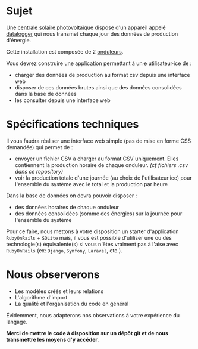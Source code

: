 # Sujet

Une [centrale solaire photovoltaïque](https://fr.wikipedia.org/wiki/Centrale_solaire_photovolta%C3%AFque) dispose d'un appareil appelé [datalogger](https://en.wikipedia.org/wiki/Data_logger) qui nous transmet chaque jour des données de production d'énergie.

Cette installation est composée de 2 [onduleurs](https://fr.wikipedia.org/wiki/Onduleur).

Vous devrez construire une application permettant à un·e utilisateur·ice de :

- charger des données de production au format csv depuis une interface web
- disposer de ces données brutes ainsi que des données consolidées dans la base de données
- les consulter depuis une interface web

# Spécifications techniques

Il vous faudra réaliser une interface web simple (pas de mise en forme CSS demandée) qui permet de :
- envoyer un fichier CSV à charger au format CSV uniquement. Elles contiennent la production horaire de chaque onduleur. *(cf fichiers .csv dans ce repository)*
- voir la production totale d'une journée (au choix de l'utilisateur·ice) pour l'ensemble du système avec le total et la production par heure

Dans la base de données on devra pouvoir disposer :
- des données horaires de chaque onduleur
- des données consolidées (somme des énergies) sur la journée pour l'ensemble du système

Pour ce faire, nous mettons à votre disposition un starter d'application `RubyOnRails` + `SQLite` mais, il vous est possible d'utiliser une ou des technologie(s) équivalente(s) si vous n'êtes vraiment pas à l'aise avec `RubyOnRails` (ex: `Django`, `Symfony`, `Laravel`, etc.).

# Nous observerons

- Les modèles créés et leurs relations
- L'algorithme d'import
- La qualité et l'organisation du code en général

Évidemment, nous adapterons nos observations à votre expérience du langage.

**Merci de mettre le code à disposition sur un dépôt git et de nous transmettre les moyens d'y accéder.**
